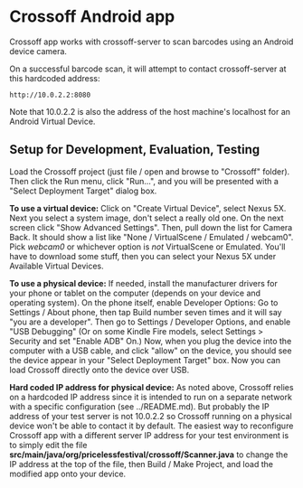 # Crossoff Android app #

Crossoff app works with crossoff-server to scan barcodes using an Android device camera.

On a successful barcode scan, it will attempt to contact crossoff-server at this hardcoded address:

    http://10.0.2.2:8080

Note that 10.0.2.2 is also the address of the host machine's localhost for an Android Virtual Device.

## Setup for Development, Evaluation, Testing ##

Load the Crossoff project (just file / open and browse to "Crossoff" folder). Then click the 
Run menu, click "Run...", and you will be presented with a "Select Deployment Target" dialog box.

**To use a virtual device:** Click on "Create Virtual Device", select Nexus 5X. Next you select a system 
image, don't select a really old one. On the next screen click "Show Advanced Settings". Then, pull down
the list for Camera Back. It should show a list like "None / VirtualScene / Emulated / webcam0". Pick 
_webcam0_ or whichever option is _not_ VirtualScene or Emulated. You'll have to download some stuff,
then you can select your Nexus 5X under Available Virtual Devices.

**To use a physical device:** If needed, install the manufacturer drivers for your phone or tablet on 
the computer (depends on your device and operating system). On the phone itself, enable Developer Options:
Go to Settings / About phone, then tap Build number seven times and it will say "you are a developer".
Then go to Settings / Developer Options, and enable "USB Debugging" (Or on some Kindle Fire models, 
select Settings > Security and set "Enable ADB" On.) Now, when you plug the device into the computer
with a USB cable, and click "allow" on the device, you should see the device appear in your "Select 
Deployment Target" box. Now you can load Crossoff directly onto the device over USB.

**Hard coded IP address for physical device:** As noted above, Crossoff relies on a hardcoded IP 
address since it is intended to run on a separate network with a specific configuration (see ../README.md). 
But probably the IP address of your test server is not 10.0.2.2 so Crossoff running on a physical 
device won't be able to contact it by default. The easiest way to reconfigure Crossoff app with a 
different server IP address for your test environment is to simply edit the file 
**src/main/java/org/pricelessfestival/crossoff/Scanner.java** 
to change the IP address at the top of the file, then Build / Make Project, and load the modified
app onto your device.